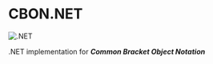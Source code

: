# CBON.NET

![.NET](https://github.com/CbStyles/CBON.NET/workflows/.NET/badge.svg)

.NET implementation for ***Common Bracket Object Notation***
